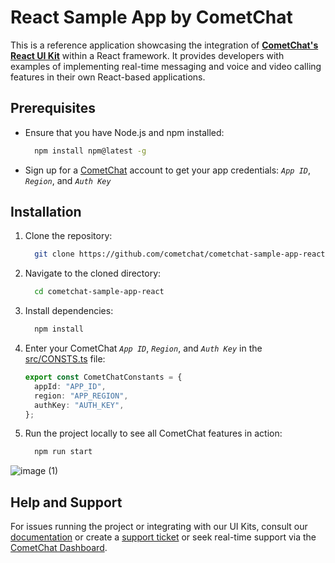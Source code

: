 # React Sample App by CometChat

This is a reference application showcasing the integration of [**CometChat's React UI Kit**](https://www.cometchat.com/docs/v4/react-uikit/overview) within a React framework. It provides developers with examples of implementing real-time messaging and voice and video calling features in their own React-based applications.

## Prerequisites

- Ensure that you have Node.js and npm installed:
  
    ```sh
      npm install npm@latest -g
    ```

- Sign up for a [CometChat](https://app.cometchat.com/) account to get your app credentials: _`App ID`_, _`Region`_, and _`Auth Key`_


## Installation
1. Clone the repository:
    ```sh
      git clone https://github.com/cometchat/cometchat-sample-app-react.git
    ```
2. Navigate to the cloned directory:
    ```sh
      cd cometchat-sample-app-react
    ```
3. Install dependencies:
    ```sh
      npm install
    ```
4. Enter your CometChat _`App ID`_, _`Region`_, and _`Auth Key`_ in the [src/CONSTS.ts](https://github.com/cometchat/cometchat-sample-app-react/blob/v4/src/constants.ts) file:
    ```typescript
	export const CometChatConstants = {
	  appId: "APP_ID",
	  region: "APP_REGION",
	  authKey: "AUTH_KEY",
	};
    ```
5. Run the project locally to see all CometChat features in action:
    ```sh
      npm run start
    ```
![image (1)](https://github.com/cometchat/cometchat-sample-app-react/assets/2210730/a2cb7d80-c97e-4cb9-90d2-48a78e86de69)



## Help and Support
For issues running the project or integrating with our UI Kits, consult our [documentation](https://www.cometchat.com/docs/react-uikit/integration) or create a [support ticket](https://help.cometchat.com/hc/en-us) or seek real-time support via the [CometChat Dashboard](http://app.cometchat.com/).
